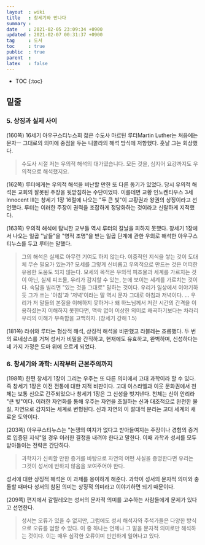 ```yaml
---
layout  : wiki
title   : 창세기와 만나다 
summary : 
date    : 2021-02-05 23:09:34 +0900
updated : 2021-02-07 00:31:37 +0900
tag     : 도서 
toc     : true
public  : true
parent  : 
latex   : false
---
```

* TOC
{:toc}

## 밑줄

### 5. 상징과 실제 사이

(160쪽) 16세기 아우구스티누스회 젊은 수도사 마르틴 루터Martin Luther는 처음에는 문자ㅡ 그대로의 의미에 중점을 두는 니콜라의 해석 방식에 저항했다. 훗날 그는 회상했다.

> 수도사 시절 저는 우의적 해석의 대가였습니다. 모든 것을, 심지어 요강까지도 우의적으로 해석했지요.



(162쪽) 루터에게는 우의적 해석을 비난할 만한 또 다른 동기가 있었다. 당시 우의적 해석은 교회의 잘못된 주장을 뒷받침하는 수단이었따. 이를테면 교황 인노켄티우스 3세Innocent Ⅲ는 창세기 1장 16절에 나오는 "두 큰 빛"이 교황권과 왕권의 상징이라고 선언했다. 루터는 이러한 주장이 권력을 조잡하게 정당화하는 것이라고 신랄하게 지적했다.



(163쪽) 우의적 해석에 탐닉한 교부들 역시 루터의 칼날을 피하지 못했다. 창세기 1장에서 나오는 일곱 "날들"을 "영적 조명"을 받는 일곱 단계에 관한 우의로 해석한 아우구스티누스를 두고 루터는 말했다.

> 그의 해석은 실제로 아무런 기여도 하지 않는다. 이중적인 지식을 쌓는 것이 도대체 무슨 필요가 있는가? 모세를 그렇게 신비롭고 우의적으로 만드는 것은 어떠한 유용한 도움도 되지 않는다. 모세의 목적은 우의적 피조물과 세계를 가르치는 것이 아닌, 실제 피조물, 우리가 감지할 수 있는, 눈에 보이는 세계를 가르치는 것이다. 속담을 빌리면 "있는 것을 그대로" 말하는 것이다. 우리가 일상에서 이야기하듯 그가 쓰는 '아침'과 '저녁'이라는 말 역시 문자 그대로 아침과 저녁이다. … 우리가 저 말들의 본질을 이해하지 못하거나 왜 하느님께서 저란 시간의 간격을 이용하셨는지 이해하지 못한다면, 맥락 없이 이상한 의미로 왜곡하기보다는 차라리 우리의 이해가 부족함을 고백하자. (창세기 강해 1.5)



(181쪽) 라쉬와 루터는 형상적 해석, 상징적 해석을 비판했고 라블레는 조롱했다. 두 번의 르네상스를 거쳐 성서가 비밀을 간직하고, 현재에도 유효하고, 완벽하며, 신성하다는 네 가지 가정은 도마 위에 오르게 되었다. 




### 6. 창세기와 과학: 시작부터 근본주의까지

(198쪽) 한편 창세기 1장이 그리는 우주는 또 다른 의미에서 고대 과학이라 할 수 있다. 즉 창세기 1장은 이전 전통에 대한 지적 비판이다. 고대 이스라엘과 이웃 문화권에서 천체는 보통 신으로 간주되었으나 창세기 1장은 그 신성을 벗겨낸다. 천체는 신이 안리라 "큰 빛"이다. 이러한 자연화를 통해 우주는 자연을 초월하는 신과 대조적으로 완전한 물질, 자연으로 감지되는 세계로 변형된다. 신과 자연의 이 절대적 분리는 고대 세계의 새로운 도약이다. 



(203쪽) 아우쿠스티누스는 "논쟁의 여지가 없다고 받아들여지는 주장이나 경험의 증거로 입증된 지식"일 경우 이러한 결정을 내려야 한다고 말한다. 이때 과학과 성서를 모두 받아들이는 전략은 간단하다. 

> 과학자가 신뢰할 만한 증거를 바탕으로 자연의 어떤 사실을 증명한다면 우리는 그것이 성서에 반하지 않음을 보여주어야 한다.   

성서에 대한 상징적 해석은 이 과제를 용이하게 해준다. 과학이 성서의 문자적 의미와 충돌할 때마다 성서의 참된 의미는 상징적 의미라고 이야기하면 되기 때문이다.   
  
  
  
(209쪽) 편지에서 갈릴레오는 성서의 문자적 의미를 고수하는 사람들에게 문제가 있다고 선언한다. 

> 성서는 오류가 있을 수 없지만, 그럼에도 성서 해석자와 주석가들은 다양한 방식으로 오류를 범할 수 있다. 이 중 하나는 언제나 그 말을 문자적 의미로만 해석하는 것이다. 이는 매우 심각한 오류이며 빈번하게 일어나고 있다.  


